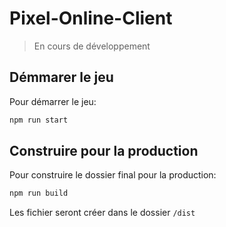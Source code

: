 # Pixel-Online-Client

> En cours de développement

## Démmarer le jeu

Pour démarrer le jeu:

```bash
npm run start
```

## Construire pour la production 

Pour construire le dossier final pour la production:

```bash
npm run build
```

Les fichier seront créer dans le dossier `/dist` 